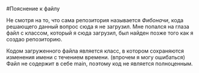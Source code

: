 #Пояснение к файлу

Не смотря на то, что сама репозитория называется *Фибоначи*, кода решающего данный вопрос сюда я не загрузил. 
Мне попался на глаза файл с классом, который я сюда загрузил, был найден позже того как я создао репозиторию. 

Кодом загруженного файла является класс, в котором сохраняются изменения имени с течением времени. (впрочем я могу ошибаться)
Файл не содержит в себе main, поэтому код не является полноценным.

